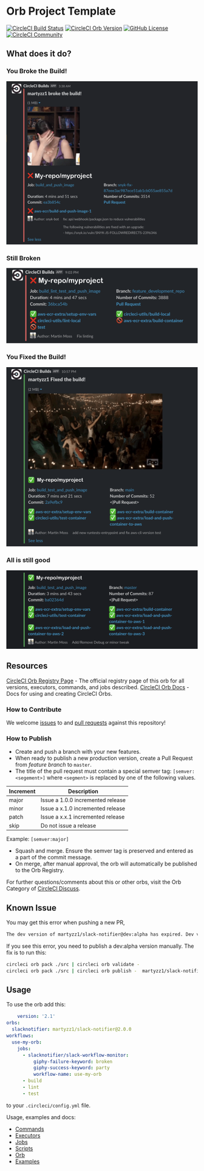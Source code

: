 # Orb Project Template

[![CircleCI Build Status](https://circleci.com/gh/martyzz1/slack-notifier.svg?style=shield&circle-token=f662169bb2d7778d8cc6425e91d46a452cca8de1 "CircleCI Build Status")](https://circleci.com/gh/martyzz1/slack-notifier) [![CircleCI Orb Version](https://badges.circleci.com/orbs/martyzz1/slack-notifier.svg?&circle-token=f662169bb2d7778d8cc6425e91d46a452cca8de1)](https://circleci.com/orbs/registry/orb/martyzz1/slack-notifier) [![GitHub License](https://img.shields.io/badge/license-MIT-lightgrey.svg)](https://raw.githubusercontent.com/martyzz1/slack-notifier/master/LICENSE) [![CircleCI Community](https://img.shields.io/badge/community-CircleCI%20Discuss-343434.svg)](https://discuss.circleci.com/c/ecosystem/orbs)

## What does it do?
### You Broke the Build!
![](assets/build-broken.png)

### Still Broken
![](assets/still-broke.png)

### You Fixed the Build!
![](assets/build-fixed.png)

### All is still good
![](assets/still-good.png)

## Resources

[CircleCI Orb Registry Page](https://circleci.com/orbs/registry/orb/martyzz1/slack-notifier) - The official registry page of this orb for all versions, executors, commands, and jobs described.
[CircleCI Orb Docs](https://circleci.com/docs/2.0/orb-intro/#section=configuration) - Docs for using and creating CircleCI Orbs.

### How to Contribute

We welcome [issues](https://github.com/martyzz1/slack-notifier/issues) to and [pull requests](https://github.com/martyzz1/slack-notifier/pulls) against this repository!

### How to Publish
* Create and push a branch with your new features.
* When ready to publish a new production version, create a Pull Request from _feature branch_ to `master`.
* The title of the pull request must contain a special semver tag: `[semver:<segement>]` where `<segment>` is replaced by one of the following values.

| Increment | Description|
| ----------| -----------|
| major     | Issue a 1.0.0 incremented release|
| minor     | Issue a x.1.0 incremented release|
| patch     | Issue a x.x.1 incremented release|
| skip      | Do not issue a release|

Example: `[semver:major]`

* Squash and merge. Ensure the semver tag is preserved and entered as a part of the commit message.
* On merge, after manual approval, the orb will automatically be published to the Orb Registry.

For further questions/comments about this or other orbs, visit the Orb Category of [CircleCI Discuss](https://discuss.circleci.com/c/orbs).

## Known Issue

You may get this error when pushing a new PR,

```bash
The dev version of martyzz1/slack-notifier@dev:alpha has expired. Dev versions of orbs are only valid for 90 days after publishing.
```

If you see this error, you need to publish a dev:alpha version manually. The fix is to run this:

```bash
circleci orb pack ./src | circleci orb validate -
circleci orb pack ./src | circleci orb publish -  martyzz1/slack-notifier@dev:alpha
```

## Usage

To use the orb add this:
```yaml
    version: '2.1'
orbs:
  slacknotifier: martyzz1/slack-notifier@2.0.0
workflows:
  use-my-orb:
    jobs:
      - slacknotifier/slack-workflow-monitor:
          giphy-failure-keyword: broken
          giphy-success-keyword: party
          workflow-name: use-my-orb
      - build
      - lint
      - test

```

to your `.circleci/config.yml` file.

Usage, examples and docs:

* [Commands](src/commands/README.md)
* [Executors](src/executors/README.md)
* [Jobs](src/jobs/README.md)
* [Scripts](src/scripts/README.md)
* [Orb](src/README.md)
* [Examples](src/examples/README.md)
